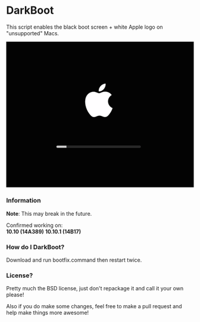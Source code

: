 # DarkBoot
This script enables the black boot screen + white Apple logo on "unsupported" Macs.

![Preview](blk.png)

### Information
**Note**: This may break in the future.

Confirmed working on:    
**10.10		(14A389)**
**10.10.1	(14B17)**

### How do I DarkBoot?
Download and run bootfix.command then restart twice.

### License?
Pretty much the BSD license, just don't repackage it and call it your own please!

Also if you do make some changes, feel free to make a pull request and help make things more awesome!